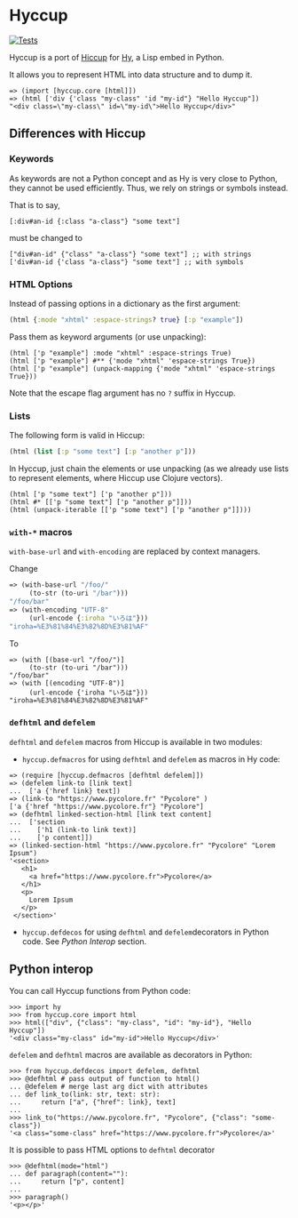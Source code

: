 # Hyccup

[![Tests](https://github.com/Arkelis/hyccup/actions/workflows/test.yml/badge.svg)](https://github.com/Arkelis/hyccup/actions/workflows/test.yml)

Hyccup is a port of [Hiccup](https://github.com/weavejester/hiccup)
for [Hy](https://github.com/hylang/hy), a Lisp embed in Python.

It allows you to represent HTML into data structure and to dump it.

```hy
=> (import [hyccup.core [html]])
=> (html ['div {'class "my-class" 'id "my-id"} "Hello Hyccup"])
"<div class=\"my-class\" id=\"my-id\">Hello Hyccup</div>"
```

## Differences with Hiccup

### Keywords

As keywords are not a Python concept and as Hy is very close to Python, they
cannot be used efficiently. Thus, we rely on strings or symbols instead.

That is to say, 

```hy
[:div#an-id {:class "a-class"} "some text"]
```
must be changed to

```hy
["div#an-id" {"class" "a-class"} "some text"] ;; with strings
['div#an-id {'class "a-class"} "some text"] ;; with symbols
```

### HTML Options

Instead of passing options in a dictionary as the first argument:

```clj
(html {:mode "xhtml" :espace-strings? true} [:p "example"])
```

Pass them as keyword arguments (or use unpacking):

```hy
(html ['p "example"] :mode "xhtml" :espace-strings True)
(html ['p "example"] #** {'mode "xhtml" 'espace-strings True})
(html ['p "example"] (unpack-mapping {'mode "xhtml" 'espace-strings True}))
```

Note that the escape flag argument has no `?` suffix in Hyccup.

### Lists

The following form is valid in Hiccup:

```clj
(html (list [:p "some text"] [:p "another p"]))
```

In Hyccup, just chain the elements or use unpacking (as we already use lists to
represent elements, where Hiccup use Clojure vectors).

```hy
(html ['p "some text"] ['p "another p"]))
(html #* [['p "some text"] ['p "another p"]]))
(html (unpack-iterable [['p "some text"] ['p "another p"]])))
```

### `with-*` macros 

`with-base-url` and `with-encoding` are replaced by context managers.

Change

```clj
=> (with-base-url "/foo/" 
     (to-str (to-uri "/bar")))
"/foo/bar"
=> (with-encoding "UTF-8" 
     (url-encode {:iroha "いろは"}))
"iroha=%E3%81%84%E3%82%8D%E3%81%AF"
```

To

```hy
=> (with [(base-url "/foo/")]
     (to-str (to-uri "/bar")))
"/foo/bar"
=> (with [(encoding "UTF-8")] 
     (url-encode {'iroha "いろは"}))
"iroha=%E3%81%84%E3%82%8D%E3%81%AF"
```


### `defhtml` and `defelem`


`defhtml` and `defelem` macros from Hiccup is available in two modules:

- `hyccup.defmacros` for using `defhtml` and `defelem` as macros in Hy code:

```hy
=> (require [hyccup.defmacros [defhtml defelem]])
=> (defelem link-to [link text]
...  ['a {'href link} text])
=> (link-to "https://www.pycolore.fr" "Pycolore" )
['a {'href "https://www.pycolore.fr"} "Pycolore"]
=> (defhtml linked-section-html [link text content]
...  ['section 
...    ['h1 (link-to link text)]
...    ['p content]])
=> (linked-section-html "https://www.pycolore.fr" "Pycolore" "Lorem Ipsum")
'<section>
   <h1>
     <a href="https://www.pycolore.fr">Pycolore</a>
   </h1>
   <p>
     Lorem Ipsum
   </p>
 </section>'
```

- `hyccup.defdecos` for using `defhtml` and `defelem`decorators in Python code. See *Python Interop* section.

## Python interop

You can call Hyccup functions from Python code:

```pycon
>>> import hy
>>> from hyccup.core import html
>>> html(["div", {"class": "my-class", "id": "my-id"}, "Hello Hyccup"])
'<div class="my-class" id="my-id">Hello Hyccup</div>'
```

`defelem` and `defhtml` macros are available as decorators in Python:

```pycon
>>> from hyccup.defdecos import defelem, defhtml
>>> @defhtml # pass output of function to html()
... @defelem # merge last arg dict with attributes
... def link_to(link: str, text: str):
...     return ["a", {"href": link}, text]
...
>>> link_to("https://www.pycolore.fr", "Pycolore", {"class": "some-class"})
'<a class="some-class" href="https://www.pycolore.fr">Pycolore</a>'
```

It is possible to pass HTML options to `defhtml` decorator

```pycon
>>> @defhtml(mode="html")
... def paragraph(content=""):
...     return ["p", content]
...
>>> paragraph()
'<p></p>'
```

<!-- ## Use Hyccup with web frameworks

### Django

### Flask -->
